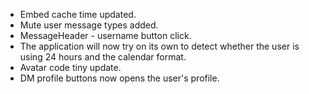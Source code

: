 - Embed cache time updated.
- Mute user message types added.
- MessageHeader - username button click.
- The application will now try on its own to detect whether the user is using 24 hours and the calendar format.
- Avatar code tiny update.
- DM profile buttons now opens the user's profile.
